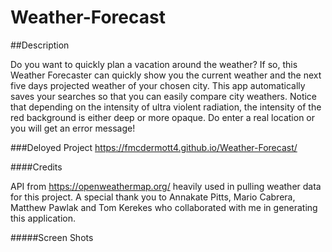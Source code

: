 # Weather-Forecast

##Description

Do you want to quickly plan a vacation around the weather? If so, this Weather Forecaster can quickly show you the current weather and the next five days projected weather of your chosen city. This app automatically saves your searches so that you can easily compare city weathers. Notice that depending on the intensity of ultra violent radiation, the intensity of the red background is either deep or more opaque. Do enter a real location or you will get an error message!

###Deloyed Project
https://fmcdermott4.github.io/Weather-Forecast/

####Credits

API from https://openweathermap.org/ heavily used in pulling weather data for this project.
A special thank you to  Annakate Pitts, Mario Cabrera, Matthew Pawlak and Tom Kerekes who collaborated with me in generating this application.

#####Screen Shots
